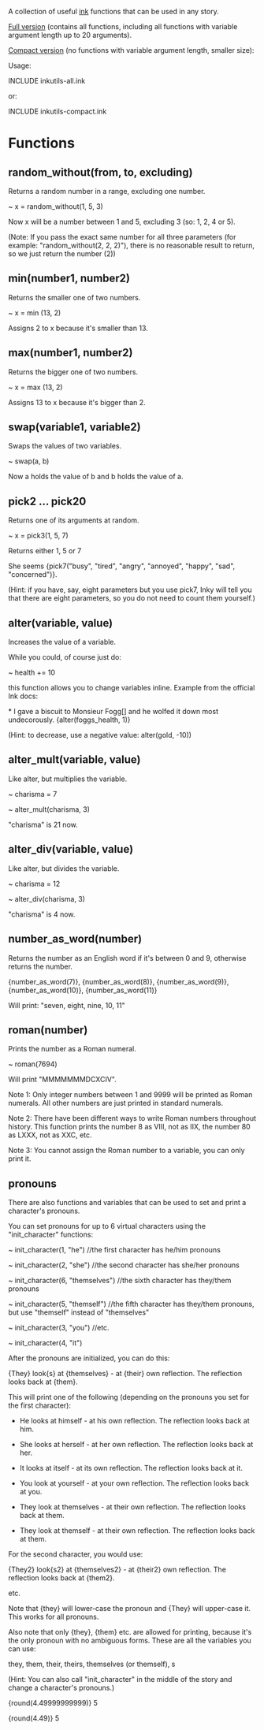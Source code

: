 A collection of useful [ink](https://www.inklestudios.com/ink/) functions that can be used in any story.

[Full version](https://github.com/Daniel-Wittgenstein/inkutils/blob/main/dist/inkutils-all.ink) (contains all functions, including all functions with variable argument length up to 20 arguments).

[Compact version](https://github.com/Daniel-Wittgenstein/inkutils/blob/main/dist/inkutils-compact.ink) (no functions with variable argument length, smaller size):

Usage:

INCLUDE inkutils-all.ink

or:

INCLUDE inkutils-compact.ink


# Functions

## random_without(from, to, excluding)

Returns a random number in a range, excluding one number.

~ x = random_without(1, 5, 3)

Now x will be a number between 1 and 5, excluding 3 (so: 1, 2, 4 or 5).

(Note: If you pass the exact same number for all three parameters (for example: "random_without(2, 2, 2)"), there is no reasonable result to return, so we just return the number (2))
  
## min(number1, number2)

Returns the smaller one of two numbers.

~ x = min (13, 2)

Assigns 2 to x because it's smaller than 13.

## max(number1, number2)

Returns the bigger one of two numbers.
  
~ x = max (13, 2)

Assigns 13 to x because it's bigger than 2.

## swap(variable1, variable2)

Swaps the values of two variables.

~ swap(a, b)
  
Now a holds the value of b and b holds the value of a.

## pick2 ... pick20

Returns one of its arguments at random.

~ x = pick3(1, 5, 7)

Returns either 1, 5 or 7 

She seems {pick7("busy", "tired", "angry", "annoyed", "happy", "sad", "concerned")}.

(Hint: if you have, say, eight parameters but you use pick7, Inky will tell you that there are eight parameters, so you do not need to count them yourself.)

## alter(variable, value)

Increases the value of a variable.

While you could, of course just do:

  ~ health += 10

this function allows you to change variables inline. Example from the official Ink docs:

  \* I gave a biscuit to Monsieur Fogg[] and he wolfed it down most undecorously. {alter(foggs_health, 1)}

(Hint: to decrease, use a negative value: alter(gold, -10))

## alter_mult(variable, value)

Like alter, but multiplies the variable.

~ charisma = 7

~ alter_mult(charisma, 3)

"charisma" is 21 now.

## alter_div(variable, value)

Like alter, but divides the variable.

~ charisma = 12

~ alter_div(charisma, 3)

"charisma" is 4 now.

## number_as_word(number)

Returns the number as an English word if it's between 0 and 9, otherwise returns the number.

{number_as_word(7)}, {number_as_word(8)}, {number_as_word(9)}, {number_as_word(10)}, {number_as_word(11)}

Will print: "seven, eight, nine, 10, 11"

## roman(number)

Prints the number as a Roman numeral.

~ roman(7694)

Will print "MMMMMMMDCXCIV".

Note 1: Only integer numbers between 1 and 9999 will be printed as Roman numerals. All other numbers are just printed in standard numerals.

Note 2: There have been different ways to write Roman numbers throughout history. This function prints
the number 8 as VIII, not as IIX, the number 80 as LXXX, not as XXC, etc.

Note 3: You cannot assign the Roman number to a variable, you can only print it.

## pronouns
There are also functions and variables that can be used to set and print a character's pronouns.

You can set pronouns for up to 6 virtual characters using the "init_character" functions:

~ init_character(1, "he") //the first character has he/him pronouns

~ init_character(2, "she") //the second character has she/her pronouns

~ init_character(6, "themselves") //the sixth character has they/them pronouns

~ init_character(5, "themself") //the fifth character has they/them pronouns, but use "themself" instead of "themselves"

~ init_character(3, "you") //etc.

~ init_character(4, "it") 

After the pronouns are initialized, you can do this:

{They} look{s} at {themselves} - at {their} own reflection. The reflection looks back at {them}.

This will print one of the following (depending on the pronouns you set for the first character):

* He looks at himself - at his own reflection. The reflection looks back at him.

* She looks at herself - at her own reflection. The reflection looks back at her.

* It looks at itself - at its own reflection. The reflection looks back at it.

* You look at yourself - at your own reflection. The reflection looks back at you.

* They look at themselves - at their own reflection. The reflection looks back at them.

* They look at themself - at their own reflection. The reflection looks back at them.

For the second character, you would use:

{They2} look{s2} at {themselves2} - at {their2} own reflection. The reflection looks back at {them2}.

etc.

Note that {they} will lower-case the pronoun and {They} will upper-case it. This works for all pronouns.

Also note that only {they}, {them} etc. are allowed for printing, because it's the only pronoun with no ambiguous forms. These are all the variables you can use:

they, them, their, theirs, themselves (or themself), s

(Hint: You can also call "init_character" in the middle of the story and change a character's pronouns.)


{round(4.49999999999)}
5

{round(4.49)}
5